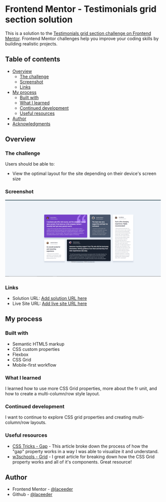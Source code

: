 # Frontend Mentor - Testimonials grid section solution

This is a solution to the [Testimonials grid section challenge on Frontend Mentor](https://www.frontendmentor.io/challenges/testimonials-grid-section-Nnw6J7Un7). Frontend Mentor challenges help you improve your coding skills by building realistic projects. 

## Table of contents

- [Overview](#overview)
  - [The challenge](#the-challenge)
  - [Screenshot](#screenshot)
  - [Links](#links)
- [My process](#my-process)
  - [Built with](#built-with)
  - [What I learned](#what-i-learned)
  - [Continued development](#continued-development)
  - [Useful resources](#useful-resources)
- [Author](#author)
- [Acknowledgments](#acknowledgments)

## Overview

### The challenge

Users should be able to:

- View the optimal layout for the site depending on their device's screen size

### Screenshot

![](./images/screenshot.PNG)

### Links

- Solution URL: [Add solution URL here](https://your-solution-url.com)
- Live Site URL: [Add live site URL here](https://your-live-site-url.com)

## My process

### Built with

- Semantic HTML5 markup
- CSS custom properties
- Flexbox
- CSS Grid
- Mobile-first workflow

### What I learned

I learned how to use more CSS Grid properties, more about the fr unit, and how to create a multi-column/row style layout.

### Continued development

I want to continue to explore CSS grid properties and creating multi-column/row layouts.

### Useful resources

- [CSS Tricks - Gap](https://css-tricks.com/almanac/properties/g/gap/) - This article broke down the process of how the "gap" property works in a way I was able to visualize it and understand.
- [w3schools - Grid](https://www.w3schools.com/css/css_grid.asp) - I great article for breaking down how the CSS Grid property works and all of it's components. Great resource!

## Author

- Frontend Mentor - [@laceeder](https://www.frontendmentor.io/profile/laceeder)
- Github - [@laceeder](https://github.com/laceeder)